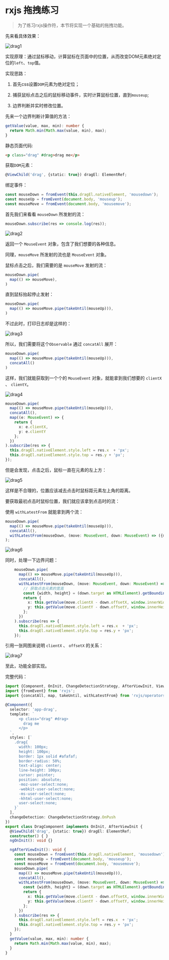 # rxjs 拖拽练习

> 为了练习rxjs操作符，本节将实现一个基础的拖拽功能。

先来看具体效果：

![drag1](./images/drag1.gif)

实现原理：通过鼠标移动，计算鼠标在页面中的位置，从而改变DOM元素绝对定位的```left```、```top```值。

实现思路：

1. 首先css设置```DOM```元素为绝对定位；

2. 捕获鼠标点击之后的鼠标移动事件，实时计算鼠标位置，直到```mouseup```;

3. 边界判断并实时修改位置。

先来一个边界判断计算值的方法：

```typescript
getValue(value, max, min): number {
  return Math.min(Math.max(value, min), max);
}
```

静态页面代码:

```html
<p class="drag" #drag>drag me</p>
```

获取```DOM```元素：

```typescript
@ViewChild('drag', {static: true}) dragEl: ElementRef;
```

绑定事件：

```typescript
const mouseDown = fromEvent(this.dragEl.nativeElement, 'mousedown');
const mouseUp = fromEvent(document.body, 'mouseup');
const mouseMove = fromEvent(document.body, 'mousemove');
```

首先我们来看看 ```mouseDown``` 所发射的流：

```typescript
mouseDown.subscribe(res => console.log(res));
```

![drag2](./images/drag2.jpg)

返回一个 ```MouseEvent``` 对象，包含了我们想要的各种信息。

同理，```mouseMove``` 所发射的流也是 ```MouseEvent``` 对象。

鼠标点击之后，我们需要的是 ```mouseMove``` 发射的流：

```typescript
mouseDown.pipe(
  map(() => mouseMove),
)
```

直到鼠标抬起停止发射：

```typescript
mouseDown.pipe(
  map(() => mouseMove.pipe(takeUntil(mouseUp))),
)
```

不过此时，打印日志却是这样的：

![drag3](./images/drag3.jpg)

所以，我们需要将这个```Observable``` 通过 ```concatAll``` 展开：

```typescript
mouseDown.pipe(
  map(() => mouseMove.pipe(takeUntil(mouseUp))),
  concatAll()
)
```

这样，我们就能获取到一个个的 ```MouseEvent``` 对象，就能拿到我们想要的 ```clientX``` 、 ```clientY```。

![drag4](./images/drag4.jpg)


```typescript
mouseDown.pipe(
  map(() => mouseMove.pipe(takeUntil(mouseUp))),
  concatAll(),
  map((e: MouseEvent) => {
    return {
      x: e.clientX,
      y: e.clientY
    };
  })
).subscribe(res => {
  this.dragEl.nativeElement.style.left = res.x  + 'px';
  this.dragEl.nativeElement.style.top = res.y + 'px';
});
```

但是会发现，点击之后，鼠标一直在元素的左上方：

![drag5](./images/drag5.gif)

这样是不合理的，位置应该减去点击时鼠标距元素左上角的距离。

要获取最初点击时鼠标位置，我们就应该拿到点击时的流：

使用 ```withLatestFrom``` 就能拿到两个流：

```typescript
mouseDown.pipe(
  map(() => mouseMove.pipe(takeUntil(mouseUp))),
  concatAll(),
  withLatestFrom(mouseDown, (move: MouseEvent, down: MouseEvent) => ({move, down}))
);
```

![drag6](./images/drag6.jpg)

同时，处理一下边界问题：

```typescript
    mouseDown.pipe(
      map(() => mouseMove.pipe(takeUntil(mouseUp))),
      concatAll(),
      withLatestFrom(mouseDown, (move: MouseEvent, down: MouseEvent) => {
        // 获取点击元素的宽高
        const {width, height} = (down.target as HTMLElement).getBoundingClientRect();
        return {
          x: this.getValue(move.clientX - down.offsetX, window.innerWidth - width, 0),
          y: this.getValue(move.clientY - down.offsetY, window.innerHeight - height, 0)
        };
      })
    ).subscribe(res => {
      this.dragEl.nativeElement.style.left = res.x  + 'px';
      this.dragEl.nativeElement.style.top = res.y + 'px';
    });
```

引用一张网图来说明 ```clientX``` 、 ```offsetX``` 的关系：

![drag7](./images/drag7.jpg)

至此，功能全部实现。

完整代码：

```typescript
import {Component, OnInit, ChangeDetectionStrategy, AfterViewInit, ViewChild, ElementRef} from '@angular/core';
import {fromEvent} from 'rxjs';
import {concatAll, map, takeUntil, withLatestFrom} from 'rxjs/operators';

@Component({
  selector: 'app-drag',
  template: `
      <p class="drag" #drag>
        drag me
      </p>
  `,
  styles: [`
    .drag{
      width: 100px;
      height: 100px;
      border: 1px solid #afafaf;
      border-radius: 50%;
      text-align: center;
      line-height: 100px;
      cursor: pointer;
      position: absolute;
      -moz-user-select:none;
      -webkit-user-select:none;
      -ms-user-select:none;
      -khtml-user-select:none;
      user-select:none;
    }`
  ],
  changeDetection: ChangeDetectionStrategy.OnPush
})
export class DragComponent implements OnInit, AfterViewInit {
  @ViewChild('drag', {static: true}) dragEl: ElementRef;
  constructor() { }
  ngOnInit(): void {}

  ngAfterViewInit(): void {
    const mouseDown = fromEvent(this.dragEl.nativeElement, 'mousedown');
    const mouseUp = fromEvent(document.body, 'mouseup');
    const mouseMove = fromEvent(document.body, 'mousemove');
    mouseDown.pipe(
      map(() => mouseMove.pipe(takeUntil(mouseUp))),
      concatAll(),
      withLatestFrom(mouseDown, (move: MouseEvent, down: MouseEvent) => {
        const {width, height} = (down.target as HTMLElement).getBoundingClientRect();
        return {
          x: this.getValue(move.clientX - down.offsetX, window.innerWidth - width, 0),
          y: this.getValue(move.clientY - down.offsetY, window.innerHeight - height, 0)
        };
      })
    ).subscribe(res => {
      this.dragEl.nativeElement.style.left = res.x  + 'px';
      this.dragEl.nativeElement.style.top = res.y + 'px';
    });
  }
  getValue(value, max, min): number {
    return Math.min(Math.max(value, min), max);
  }
}
```
